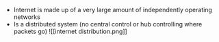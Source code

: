 - Internet is made up of a very large amount of independently operating networks
- Is a distributed system (no central control or hub controlling where packets go)
![[internet distribution.png]]
